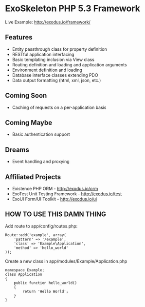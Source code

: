 ExoSkeleton PHP 5.3 Framework
=============================

Live Example: http://exodus.io/framework/

Features
--------
- Entity passthrough class for property definition
- RESTful application interfacing
- Basic templating inclusion via View class
- Routing definition and loading and application arguments
- Environment definition and loading
- Database interface classes extending PDO
- Data output formatting (html, xml, json, etc.)

Coming Soon
-----------
- Caching of requests on a per-application basis

Coming Maybe
------------
- Basic authentication support

Dreams
------
- Event handling and proxying

Affiliated Projects
-------------------
- Existence PHP ORM - http://exodus.io/orm
- ExoTest Unit Testing Framework - http://exodus.io/test
- ExoUI Form/UI Toolkit - http://exodus.io/ui

HOW TO USE THIS DAMN THING
--------------------------
Add route to app/config/routes.php:

	Route::add('example', array(
		'pattern' => '/example',
		'class' => 'Example\Application',
		'method' => 'hello_world'
	));

Create a new class in app/modules/Example/Application.php

	namespace Example;
	class Application
	{
		public function hello_world()
		{
			return 'Hello World';
		}
	}
